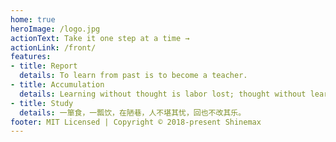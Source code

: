 ```yaml
---
home: true
heroImage: /logo.jpg
actionText: Take it one step at a time →
actionLink: /front/
features:
- title: Report
  details: To learn from past is to become a teacher.
- title: Accumulation
  details: Learning without thought is labor lost; thought without learning is perilous.
- title: Study
  details: 一箪食，一瓢饮，在陋巷，人不堪其忧，回也不改其乐。
footer: MIT Licensed | Copyright © 2018-present Shinemax
---
```


